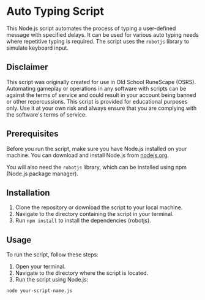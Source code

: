 # Auto Typing Script

This Node.js script automates the process of typing a user-defined message with specified delays. It can be used for various auto typing needs where repetitive typing is required. The script uses the `robotjs` library to simulate keyboard input.

## Disclaimer

This script was originally created for use in Old School RuneScape (OSRS). Automating gameplay or operations in any software with scripts can be against the terms of service and could result in your account being banned or other repercussions. This script is provided for educational purposes only. Use it at your own risk and always ensure that you are complying with the software's terms of service.

## Prerequisites

Before you run the script, make sure you have Node.js installed on your machine. You can download and install Node.js from [nodejs.org](https://nodejs.org/).

You will also need the `robotjs` library, which can be installed using npm (Node.js package manager).

## Installation

1. Clone the repository or download the script to your local machine.
2. Navigate to the directory containing the script in your terminal.
3. Run `npm install` to install the dependencies (robotjs).

## Usage

To run the script, follow these steps:

1. Open your terminal.
2. Navigate to the directory where the script is located.
3. Run the script using Node.js:

```bash
node your-script-name.js
